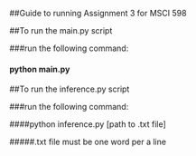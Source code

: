 ##Guide to running Assignment 3 for MSCI 598

##To run the main.py script

###run the following command:

#### python main.py 

##To run the inference.py script

###run the following command:

####python inference.py [path to .txt file]

#####.txt file must be one word per a line
